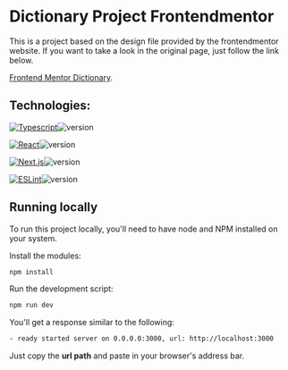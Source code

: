 # Dictionary Project Frontendmentor

This is a project based on the design file provided by the frontendmentor website. If you want to take a look in the original page, just follow the link below.

[Frontend Mentor Dictionary](https://www.frontendmentor.io/challenges/dictionary-web-app-h5wwnyuKFL).

## Technologies:

[![Typescript](https://img.shields.io/badge/-typescript-3178C6?style=for-the-badge&logo=typescript&logoColor=white)](https://www.typescriptlang.org/)![version](https://img.shields.io/badge/version-5.0.4-4FC72A?style=for-the-badge)

[![React](https://img.shields.io/badge/-react-61DAFB?style=for-the-badge&logo=react&logoColor=white)](https://react.dev/)![version](https://img.shields.io/badge/version-18.2.0-4FC72A?style=for-the-badge)

[![Next.js](https://img.shields.io/badge/-next.js-000000?style=for-the-badge&logo=next.js&logoColor=white)](https://nextjs.org/)![version](https://img.shields.io/badge/version-13.4.1-4FC72A?style=for-the-badge)

[![ESLint](https://img.shields.io/badge/-eslint-4B32C3?style=for-the-badge&logo=eslint&logoColor=white)](https://eslint.org/)![version](https://img.shields.io/badge/version-8.40.0-4FC72A?style=for-the-badge)

## Running locally

To run this project locally, you'll need to have node and NPM installed on your system.

Install the modules:

```bash
npm install
```

Run the development script:

```bash
npm run dev
```

You'll get a response similar to the following:

```bash
- ready started server on 0.0.0.0:3000, url: http://localhost:3000
```

Just copy the **url path** and paste in your browser's address bar.
